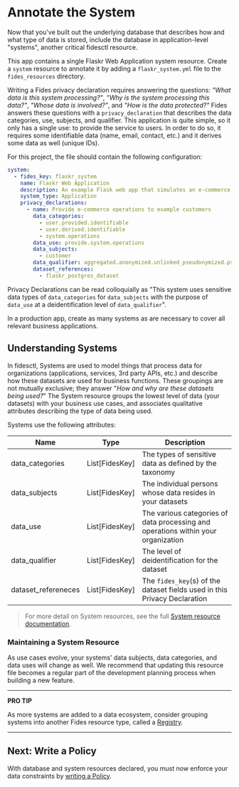 # Annotate the System

Now that you've built out the underlying database that describes how and what type of data is stored, include the database in application-level "systems", another critical fidesctl resource.

This app contains a single Flaskr Web Application system resource. Create a `system` resource to annotate it by adding a `flaskr_system.yml` file to the `fides_resources` directory.

Writing a Fides privacy declaration requires answering the questions: _"What data is this system processing?"_, _"Why is the system processing this data?"_, _"Whose data is involved?"_, and _"How is the data protected?"_ Fides answers these questions with a `privacy_declaration` that describes the data categories, use, subjects, and qualifier. This application is quite simple, so it only has a single use: to provide the service to users. In order to do so, it requires some identifiable data (name, email, contact, etc.) and it derives some data as well (unique IDs).

For this project, the file should contain the following configuration:

```yml
system:
  - fides_key: flaskr_system
    name: Flaskr Web Application
    description: An example Flask web app that simulates an e-commerce application
    system_type: Application
    privacy_declarations:
      - name: Provide e-commerce operations to example customers
        data_categories:
          - user.provided.identifiable
          - user.derived.identifiable
          - system.operations
        data_use: provide.system.operations
        data_subjects:
          - customer
        data_qualifier: aggregated.anonymized.unlinked_pseudonymized.pseudonymized.identified
        dataset_references:
          - flaskr_postgres_dataset
```

Privacy Declarations can be read colloquially as "This system uses sensitive data types of `data_categories` for `data_subjects` with the purpose of `data_use` at a deidentification level of `data_qualifier`".

In a production app, create as many systems as are necessary to cover all relevant business applications.

## Understanding Systems

In fidesctl, Systems are used to model things that process data for organizations (applications, services, 3rd party APIs, etc.) and describe how these datasets are used for business functions. These groupings are not mutually exclusive; they answer "_How and why are these datasets being used?_" The System resource groups the lowest level of data (your datasets) with your business use cases, and associates qualitative attributes describing the type of data being used.

Systems use the following attributes:

| Name | Type | Description |
| --- | --- | --- |
| data_categories | List[FidesKey] | The types of sensitive data as defined by the taxonomy |
| data_subjects | List[FidesKey] | The individual persons whose data resides in your datasets |
| data_use | List[FidesKey] | The various categories of data processing and operations within your organization |
| data_qualifier | List[FidesKey] | The level of deidentification for the dataset |
| dataset_refereneces | List[FidesKey] | The `fides_key`(s) of the dataset fields used in this Privacy Declaration |

> For more detail on System resources, see the full [System resource documentation](../language/resources/system.md).

### Maintaining a System Resource

As use cases evolve, your systems' data subjects, data categories, and data uses will change as well. We recommend that updating this resource file becomes a regular part of the development planning process when building a new feature.

---

**PRO TIP**

As more systems are added to a data ecosystem, consider grouping systems into another Fides resource type, called a [Registry](../language/resources.md#registry).

---

## Next: Write a Policy

With database and system resources declared, you must now enforce your data constraints by [writing a Policy](policy.md).
